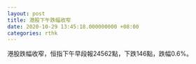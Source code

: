 ```yaml
---
layout: post
title: 港股下午跌幅收窄
date: 2020-10-29 13:45:18.000000000 +08:00
categories: rthk
---
```


港股跌幅收窄，恒指下午早段報24562點，下跌146點，跌幅0.6%。
